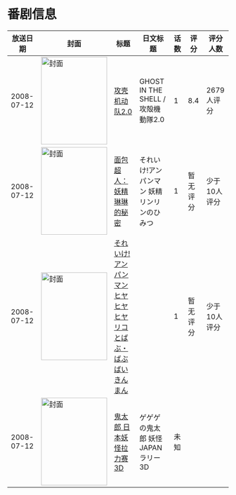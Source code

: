 # 番剧信息

|放送日期|封面|标题|日文标题|话数|评分|评分人数|
|---|---|---|---|---|---|---|
|2008-07-12|<img src="https://lain.bgm.tv/pic/cover/c/ef/18/10291_4dGhK.jpg" alt="封面" style="width:150px;height:200px;object-fit:cover;">|[攻壳机动队2.0](https://bangumi.tv/subject/10291)|GHOST IN THE SHELL / 攻殻機動隊2.0|1|8.4|2679人评分|
|2008-07-12|<img src="https://lain.bgm.tv/pic/cover/c/7a/40/335295_6M973.jpg" alt="封面" style="width:150px;height:200px;object-fit:cover;">|[面包超人：妖精琳琳的秘密](https://bangumi.tv/subject/335295)|それいけ!アンパンマン 妖精リンリンのひみつ|1|暂无评分|少于10人评分|
|2008-07-12|<img src="https://lain.bgm.tv/pic/cover/c/49/6c/422507_zNvrr.jpg" alt="封面" style="width:150px;height:200px;object-fit:cover;">|[それいけ!アンパンマン ヒヤヒヤヒヤリコとばぶ・ばぶばいきんまん](https://bangumi.tv/subject/422507)||1|暂无评分|少于10人评分|
|2008-07-12|<img src="https://lain.bgm.tv/pic/cover/c/92/41/535043_6qccj.jpg" alt="封面" style="width:150px;height:200px;object-fit:cover;">|[鬼太郎 日本妖怪拉力赛3D](https://bangumi.tv/subject/535043)|ゲゲゲの鬼太郎 妖怪JAPANラリー3D|未知|||
